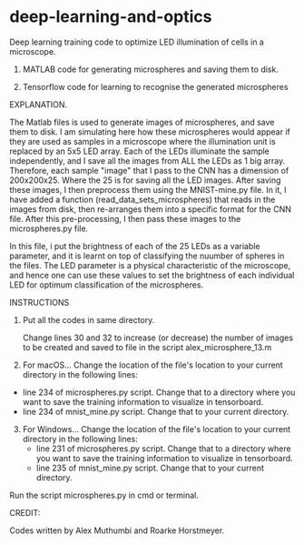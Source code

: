 # deep-learning-and-optics
Deep learning training code to optimize LED illumination of cells in a microscope.


1) MATLAB code for generating microspheres and saving them to disk. 

2) Tensorflow code for learning to recognise the generated microspheres

EXPLANATION.

The Matlab files is used to generate images of microspheres, and save them to disk. I am simulating here how these microspheres would appear if they are used as samples in a microscope where the illumination unit is replaced by an 5x5 LED array. Each of the LEDs illuminate the sample independently, and I save all the images from ALL the LEDs as 1 big array. Therefore, each sample "image" that I pass to the CNN has a dimension of 200x200x25. Where the 25 is for saving all the LED images.
After saving these images, I then preprocess them using the MNIST-mine.py file. In it, I have added a function (read_data_sets_microspheres) that reads in the images from disk, then re-arranges them into a specific format for the CNN file. After this pre-processing, I then pass these images to the microspheres.py file. 

In this file, i put the brightness of each of the 25 LEDs as a variable parameter, and it is learnt on top of classifying the nuumber of spheres in the files. The LED parameter is a physical characteristic of the microscope, and hence one can use these values to set the brightness of each individual LED for optimum classification of the microspheres. 

INSTRUCTIONS

 1) Put all the codes in same directory.
    
    Change lines 30 and 32 to increase (or decrease) the number of images to be created and saved to file in the script
    alex_microsphere_13.m

 2) For macOS... 
    Change the location of the file's location to your current directory in the following lines:
   - line 234 of microspheres.py script. Change that to a directory where you want to save the training information to visualize in tensorboard.
   - line 234 of mnist_mine.py script. Change that to your current directory.
     
  3) For Windows...
   Change the location of the file's location to your current directory in the following lines: 
     - line 231 of microspheres.py script. Change that to a directory where you want to save the training information to visualize in tensorboard.
     - line 235 of mnist_mine.py script. Change that to your current directory.
  
  
  Run the script microspheres.py in cmd or terminal.
  
  
  CREDIT:
  
  Codes written by Alex Muthumbi and Roarke Horstmeyer.
